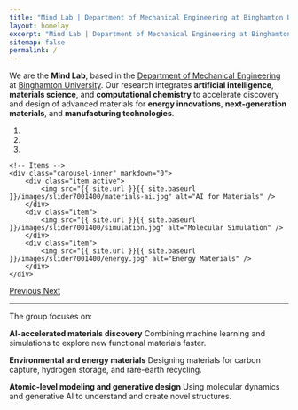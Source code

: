 ```yaml
---
title: "Mind Lab | Department of Mechanical Engineering at Binghamton University"
layout: homelay
excerpt: "Mind Lab | Department of Mechanical Engineering at Binghamton University"
sitemap: false
permalink: /
---
```


We are the **Mind Lab**, based in the [Department of Mechanical Engineering](https://www.binghamton.edu/mechanical-engineering/) at [Binghamton University](https://www.binghamton.edu). Our research integrates **artificial intelligence**, **materials science**, and **computational chemistry** to accelerate discovery and design of advanced materials for **energy innovations**, **next-generation materials**, and **manufacturing technologies**.

<div markdown="0" id="carousel" class="carousel slide" data-ride="carousel" data-interval="5000" data-pause="hover" >
    <!-- Menu -->
    <ol class="carousel-indicators">
        <li data-target="#carousel" data-slide-to="0" class="active"></li>
        <li data-target="#carousel" data-slide-to="1"></li>
        <li data-target="#carousel" data-slide-to="2"></li>
    </ol>

    <!-- Items -->
    <div class="carousel-inner" markdown="0">
        <div class="item active">
            <img src="{{ site.url }}{{ site.baseurl }}/images/slider7001400/materials-ai.jpg" alt="AI for Materials" />
        </div>
        <div class="item">
            <img src="{{ site.url }}{{ site.baseurl }}/images/slider7001400/simulation.jpg" alt="Molecular Simulation" />
        </div>
        <div class="item">
            <img src="{{ site.url }}{{ site.baseurl }}/images/slider7001400/energy.jpg" alt="Energy Materials" />
        </div>
    </div>

  <a class="left carousel-control" href="#carousel" role="button" data-slide="prev">
    <span class="glyphicon glyphicon-chevron-left" aria-hidden="true"></span>
    <span class="sr-only">Previous</span>
  </a>
  <a class="right carousel-control" href="#carousel" role="button" data-slide="next">
    <span class="glyphicon glyphicon-chevron-right" aria-hidden="true"></span>
    <span class="sr-only">Next</span>
  </a>
</div>

<!--**Photo credits:** Research images courtesy of Mind Lab @ Binghamton, generated with in-house simulation and visualization tools.-->

---

The group focuses on:

**AI-accelerated materials discovery**
Combining machine learning and simulations to explore new functional materials faster.

**Environmental and energy materials**
Designing materials for carbon capture, hydrogen storage, and rare-earth recycling.

**Atomic-level modeling and generative design**
Using molecular dynamics and generative AI to understand and create novel structures.

<br>
